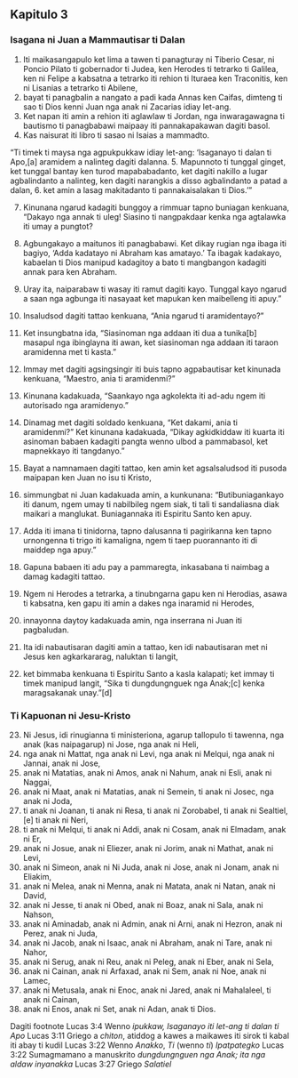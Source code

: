 Kapitulo 3
----------

### Isagana ni Juan a Mammautisar ti Dalan

1. Iti maikasangapulo ket lima a tawen ti panagturay ni Tiberio Cesar, ni Poncio Pilato ti gobernador ti Judea, ken Herodes ti tetrarko ti Galilea, ken ni Felipe a kabsatna a tetrarko iti rehion ti Ituraea ken Traconitis, ken ni Lisanias a tetrarko ti Abilene,
2. bayat ti panagbalin a nangato a padi kada Annas ken Caifas, dimteng ti sao ti Dios kenni Juan nga anak ni Zacarias idiay let-ang.
3. Ket napan iti amin a rehion iti aglawlaw ti Jordan, nga inwaragawagna ti bautismo ti panagbabawi maipaay iti pannakapakawan dagiti basol.
4. Kas naisurat iti libro ti sasao ni Isaias a mammadto.

“Ti timek ti maysa nga agpukpukkaw idiay let-ang:
‘Isaganayo ti dalan ti Apo,[a]
aramidem a nalinteg dagiti dalanna.
5. Mapunnoto ti tunggal ginget, ket tunggal bantay ken turod mapababadanto, ket dagiti nakillo a lugar agbalindanto a nalinteg, ken dagiti narangkis a disso agbalindanto a patad a dalan,
6. ket amin a lasag makitadanto ti pannakaisalakan ti Dios.’”

7. Kinunana ngarud kadagiti bunggoy a rimmuar tapno buniagan kenkuana, “Dakayo nga annak ti uleg! Siasino ti nangpakdaar kenka nga agtalawka iti umay a pungtot?
8. Agbungakayo a maitunos iti panagbabawi. Ket dikay rugian nga ibaga iti bagiyo, ‘Adda kadatayo ni Abraham kas amatayo.’ Ta ibagak kadakayo, kabaelan ti Dios manipud kadagitoy a bato ti mangbangon kadagiti annak para ken Abraham.
9. Uray ita, naiparabaw ti wasay iti ramut dagiti kayo. Tunggal kayo ngarud a saan nga agbunga iti nasayaat ket mapukan ken maibelleng iti apuy.”

10. Insaludsod dagiti tattao kenkuana, “Ania ngarud ti aramidentayo?”
11. Ket insungbatna ida, “Siasinoman nga addaan iti dua a tunika[b] masapul nga ibinglayna iti awan, ket siasinoman nga addaan iti taraon aramidenna met ti kasta.”
12. Immay met dagiti agsingsingir iti buis tapno agpabautisar ket kinunada kenkuana, “Maestro, ania ti aramidenmi?”
13. Kinunana kadakuada, “Saankayo nga agkolekta iti ad-adu ngem iti autorisado nga aramidenyo.”
14. Dinamag met dagiti soldado kenkuana, “Ket dakami, ania ti aramidenmi?” Ket kinunana kadakuada, “Dikay agkidkiddaw iti kuarta iti asinoman babaen kadagiti pangta wenno ulbod a pammabasol, ket mapnekkayo iti tangdanyo.”

15. Bayat a namnamaen dagiti tattao, ken amin ket agsalsaludsod iti pusoda maipapan ken Juan no isu ti Kristo,
16. simmungbat ni Juan kadakuada amin, a kunkunana: “Butibuniagankayo iti danum, ngem umay ti nabilbileg ngem siak, ti tali ti sandaliasna diak maikari a manglukat. Buniagannaka iti Espiritu Santo ken apuy.
17. Adda iti imana ti tinidorna, tapno dalusanna ti pagirikanna ken tapno urnongenna ti trigo iti kamaligna, ngem ti taep puorannanto iti di maiddep nga apuy.”

18. Gapuna babaen iti adu pay a pammaregta, inkasabana ti naimbag a damag kadagiti tattao.
19. Ngem ni Herodes a tetrarka, a tinubngarna gapu ken ni Herodias, asawa ti kabsatna, ken gapu iti amin a dakes nga inaramid ni Herodes,
20. innayonna daytoy kadakuada amin, nga inserrana ni Juan iti pagbaludan.

21. Ita idi nabautisaran dagiti amin a tattao, ken idi nabautisaran met ni Jesus ken agkarkararag, naluktan ti langit,
22. ket bimmaba kenkuana ti Espiritu Santo a kasla kalapati; ket immay ti timek manipud langit, “Sika ti dungdungnguek nga Anak;[c] kenka maragsakanak unay.”[d]

### Ti Kapuonan ni Jesu-Kristo

23. Ni Jesus, idi rinugianna ti ministeriona, agarup tallopulo ti tawenna, nga anak (kas naipagarup) ni Jose, nga anak ni Heli,
24. nga anak ni Mattat, nga anak ni Levi, nga anak ni Melqui, nga anak ni Jannai, anak ni Jose,
25. anak ni Matatias, anak ni Amos, anak ni Nahum, anak ni Esli, anak ni Naggai,
26. anak ni Maat, anak ni Matatias, anak ni Semein, ti anak ni Josec, nga anak ni Joda,
27. ti anak ni Joanan, ti anak ni Resa, ti anak ni Zorobabel, ti anak ni Sealtiel,[e] ti anak ni Neri,
28. ti anak ni Melqui, ti anak ni Addi, anak ni Cosam, anak ni Elmadam, anak ni Er,
29. anak ni Josue, anak ni Eliezer, anak ni Jorim, anak ni Mathat, anak ni Levi,
30. anak ni Simeon, anak ni Ni Juda, anak ni Jose, anak ni Jonam, anak ni Eliakim,
31. anak ni Melea, anak ni Menna, anak ni Matata, anak ni Natan, anak ni David,
32. anak ni Jesse, ti anak ni Obed, anak ni Boaz, anak ni Sala, anak ni Nahson,
33. anak ni Aminadab, anak ni Admin, anak ni Arni, anak ni Hezron, anak ni Perez, anak ni Juda,
34. anak ni Jacob, anak ni Isaac, anak ni Abraham, anak ni Tare, anak ni Nahor,
35. anak ni Serug, anak ni Reu, anak ni Peleg, anak ni Eber, anak ni Sela,
36. anak ni Cainan, anak ni Arfaxad, anak ni Sem, anak ni Noe, anak ni Lamec,
37. anak ni Metusala, anak ni Enoc, anak ni Jared, anak ni Mahalaleel, ti anak ni Cainan,
38. anak ni Enos, anak ni Set, anak ni Adan, anak ti Dios.

Dagiti footnote
Lucas 3:4 Wenno *ipukkaw, Isaganayo iti let-ang ti dalan ti Apo*
Lucas 3:11 Griego a *chiton*, atiddog a kawes a maikawes iti sirok ti kabal iti abay ti kudil
Lucas 3:22 Wenno *Anakko*, *Ti* (wenno *ti*) *Ipatpategko*
Lucas 3:22 Sumagmamano a manuskrito *dungdungnguen nga Anak; ita nga aldaw inyanakka*
Lucas 3:27 Griego *Salatiel*